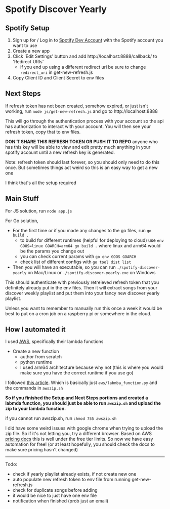 # Spotify Discover Yearly

## Spotify Setup 
1. Sign up for / Log in to [Spotify Dev Account](https://developer.spotify.com/dashboard) with the Spotify account you want to use
2. Create a new app
3. Click 'Edit Settings' button and add http://localhost:8888/callback/ to 'Redirect URIs'
    - if you end up using a different redirect uri be sure to change `redirect_uri` in get-new-refresh.js
4. Copy Client ID and Client Secret to env files


## Next Steps
If refresh token has not been created, somehow expired, or just isn't working, run `node js/get-new-refresh.js` and go to http://localhost:8888

This will go through the authentication process with your account so the api has authorization to interact with your account.
You will then see your refresh token, copy that to env files. 

**DON'T SHARE THIS REFRESH TOKEN OR PUSH IT TO REPO** anyone who has this key will be able to view and edit pretty much anything in your spotify account until a new refresh key is generated.

Note: refresh token should last forever, so you should only need to do this once. But sometimes things act weird so this is an easy way to get a new one

I think that's all the setup required


## Main Stuff
For JS solution, run `node app.js`

For Go solution, 
- For the first time or if you made any changes to the go files, run `go build .`
    - to build for different runtimes (helpful for deploying to cloud) use `env GOOS=linux GOARCH=arm64 go build .` where linux and arm64 would be the params you change out
    - you can check current params with `go env GOOS GOARCH`
    - check list of different configs with `go tool dist list`
- Then you will have an executable, so you can run `./spotify-discover-yearly` on Mac/Linux or `./spotify-discover-yearly.exe` on Windows

This should authenticate with previously retreieved refresh token that you definitely already put in the env files. Then it will extract songs from your discover weekly playlist and put them into your fancy new discover yearly playlist.

Unless you want to remember to manually run this once a week it would be best to put on a cron job on a raspberry pi or somewhere in the cloud.

## How I automated it
I used [AWS](https://aws.amazon.com/), specifically their lambda functions
- Create a new function
    - author from scratch
    - python runtime
    - I used arm64 architecture because why not (this is where you would make sure you have the correct runtime if you use go)

I followed [this article](https://medium.com/@biancanhinojosa/running-executables-in-aws-lambda-dc79b8f33ec7). Which is basically just `aws/labmba_function.py` and the commands in `awszip.sh`

**So if you finished the Setup and Next Steps portions and created a labmda function, you should just be able to run `awszip.sh` and upload the zip to your lambda function.**

if you cannot run awszip.sh, run `chmod 755 awszip.sh`

I did have some weird issues with google chrome when trying to upload the zip file. So if it's not letting you, try a different browser. Based on AWS [pricing docs](https://aws.amazon.com/lambda/pricing/) this is well under the free tier limits. So now we have easy automation for free! (or at least hopefully, you should check the docs to make sure pricing hasn't changed)


---

Todo:
- check if yearly playlist already exists, if not create new one
- auto populate new refresh token to env file from running get-new-refresh.js
- check for duplicate songs before adding
- it would be nice to just have one env file
- notification when finished (prob just an email)